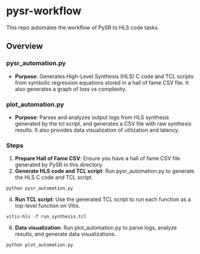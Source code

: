 # pysr-workflow

This repo automates the workflow of PySR to HLS code tasks.

## Overview

### pysr_automation.py
- **Purpose**: Generates High-Level Synthesis (HLS) C code and TCL scripts from symbolic regression equations stored in a hall of fame CSV file. It also generates a graph of loss vs complexity.

### plot_automation.py
- **Purpose**: Parses and analyzes output logs from HLS synthesis generated by the tcl script, and generates a CSV file with raw synthesis results. It also provides data visualization of utilization and latency.

### Steps
1. **Prepare Hall of Fame CSV**: Ensure you have a hall of fame CSV file generated by PySR in this directory.
2. **Generate HLS code and TCL script**: Run pysr_automation.py to generate the HLS C code and TCL script.

`python pysr_automation.py`

4. **Run TCL script**: Use the generated TCL script to run each function as a top-level function on Vitis.

`vitis-hls -f run_synthesis.tcl`

6. **Data visualization**: Run plot_automation.py to parse logs, analyze results, and generate data visualizations.

`python plot_automation.py`
